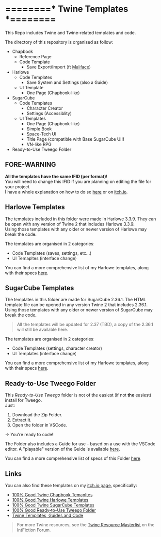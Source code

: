 # ========* Twine Templates *========
This Repo includes Twine and Twine-related templates and code.

The directory of this repository is organised as follow:
* Chapbook
  * Reference Page
  * Code Template
    * Save Export/Import (ft [Maliface](https://github.com/MalifaciousGames))
* Harlowe
  * Code Templates
    * Save System and Settings (also a Guide)
  * UI Template
    * One Page (Chapbook-like)
* SugarCube
  * Code Templates
    * Character Creator
    * Settings (Accessiblity)
  * UI Templates
    * One Page (Chapbook-like)
    * Simple Book
    * Space-Tech UI
    * Title Page (compatible with Base SugarCube UI!)
    * VN-like RPG
* Ready-to-Use Tweego Folder

## FORE-WARNING
**All the templates have the same IFID (per format)!**\
You will need to change this IFID if you are planning on editing the file for your project.\
I have a whole explanation on how to do so [here](ChangeIFID.md) or on [itch.io](https://manonamora.itch.io/twine-sugarcube-templates/devlog/568346/help-change-the-ifid-of-a-template).

## Harlowe Templates
The templates included in this folder were made in Harlowe 3.3.9. They can be open with any version of Twine 2 that includes Harlowe 3.3.9.\
Using those templates with any older or newer version of Harlowe may break the code.

The templates are organised in 2 categories:
* Code Templates (saves, settings, etc...)
* UI Temapltes (interface change)

You can find a more comprehensive list of my Harlowe templates, along with their specs [here](Harlowe/README.md).

## SugarCube Templates 
The templates in this folder are made for SugarCube 2.36.1. The HTML template file can be opened in any version Twine 2 that includes 2.36.1.\
Using those templates with any older or newer version of SugarCube may break the code.
> All the templates will be updated for 2.37 (TBD), a copy of the 2.36.1 will still be available here.

The templates are organised in 2 categories:
* Code Templates (settings, character creator)
* UI Templates (interface change)

You can find a more comprehensive list of my Harlowe templates, along with their specs [here](SugarCube/README.md).

## Ready-to-Use Tweego Folder
This *Ready-to-Use Tweego* folder is not of the easiest (if not **the** easiest) install for Tweego.\
Just:
1. Download the Zip Folder.
2. Extract it.
3. Open the folder in VSCode.

-> You're ready to code!

The Folder also includes a Guide for use - based on a use with the VSCode editor. A "playable" version of the Guide is available [here](https://manonamora.itch.io/ready-to-use-tweego-folder).

You can find a more comprehensive list of specs of this Folder [here](Tweego%20Folder/README.md).

## Links
You can also find these templates on my [itch.io page](https://manonamora.itch.io/), specifically:

* [100% Good Twine Chapbook Temapltes](https://manonamora.itch.io/twine-chapbook-templates)
* [100% Good Twine Harlowe Templates](https://manonamora.itch.io/twine-harlowe-templates)
* [100% Good Twine SugarCube Templates](https://manonamora.itch.io/twine-sugarcube-templates)
* [100% Good Ready-to-Use Tweego Folder](https://manonamora.itch.io/ready-to-use-tweego-folder)
* [Twine Templates, Guides and Code](https://itch.io/c/2917452/twine-templates-guides-and-code)

> For more Twine resources, see the [Twine Resource Masterlist](https://intfiction.org/t/twine-resource-masterlist-wiki/65903) on the IntFiction Forum.
